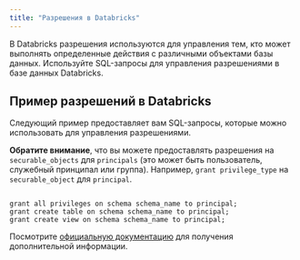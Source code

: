```yaml
---
title: "Разрешения в Databricks"
---
```


В Databricks разрешения используются для управления тем, кто может выполнять определенные действия с различными объектами базы данных. Используйте SQL-запросы для управления разрешениями в базе данных Databricks.

## Пример разрешений в Databricks

Следующий пример предоставляет вам SQL-запросы, которые можно использовать для управления разрешениями.

**Обратите внимание**, что вы можете предоставлять разрешения на `securable_objects` для `principals` (это может быть пользователь, служебный принципал или группа). Например, `grant privilege_type` на `securable_object` для `principal`.

```

grant all privileges on schema schema_name to principal;
grant create table on schema schema_name to principal;
grant create view on schema schema_name to principal;
```

Посмотрите [официальную документацию](https://docs.databricks.com/en/data-governance/unity-catalog/manage-privileges/privileges.html#privilege-types-by-securable-object-in-unity-catalog) для получения дополнительной информации.